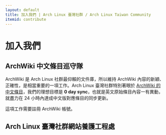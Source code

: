 ```yaml
---
layout: default
title: 加入我們 | Arch Linux 臺灣社群 / Arch Linux Taiwan Community
itemid: contribute
---
```


# 加入我們
## ArchWiki 中文條目巡守隊

ArchWiki 是 Arch Linux 社群最仰賴的文件庫，所以維持 ArchWiki 內容的新穎、正確性，是相當重要的一項工作。Arch Linux 臺灣社群特別著眼於 [ArchWiki 的中文條目](https://wiki.archlinux.org/index.php/Main_Page_%28%E6%AD%A3%E9%AB%94%E4%B8%AD%E6%96%87%29)，我們的理想目標是 **0 day sync**，也就是英文原始條目內容一有異動，就盡力在 24 小時內達成中文版對應條目的同步更新。

這項工作需要註冊 ArchWiki 帳號。

## Arch Linux 臺灣社群網站養護工程處


